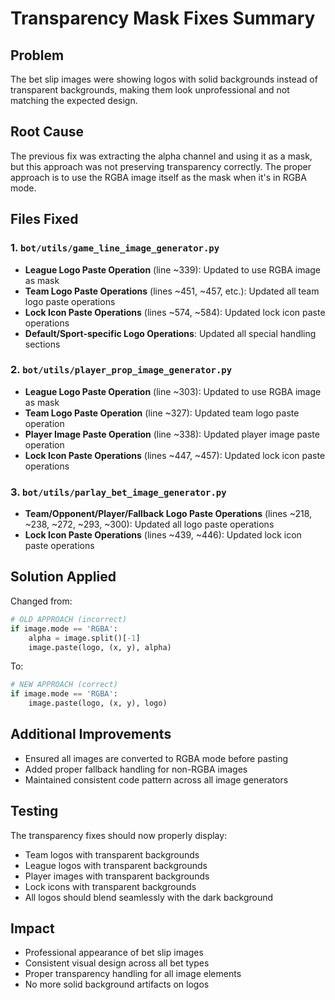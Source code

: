 # Transparency Mask Fixes Summary

## Problem
The bet slip images were showing logos with solid backgrounds instead of transparent backgrounds, making them look unprofessional and not matching the expected design.

## Root Cause
The previous fix was extracting the alpha channel and using it as a mask, but this approach was not preserving transparency correctly. The proper approach is to use the RGBA image itself as the mask when it's in RGBA mode.

## Files Fixed

### 1. `bot/utils/game_line_image_generator.py`
- **League Logo Paste Operation** (line ~339): Updated to use RGBA image as mask
- **Team Logo Paste Operations** (lines ~451, ~457, etc.): Updated all team logo paste operations
- **Lock Icon Paste Operations** (lines ~574, ~584): Updated lock icon paste operations
- **Default/Sport-specific Logo Operations**: Updated all special handling sections

### 2. `bot/utils/player_prop_image_generator.py`
- **League Logo Paste Operation** (line ~303): Updated to use RGBA image as mask
- **Team Logo Paste Operation** (line ~327): Updated team logo paste operation
- **Player Image Paste Operation** (line ~338): Updated player image paste operation
- **Lock Icon Paste Operations** (lines ~447, ~457): Updated lock icon paste operations

### 3. `bot/utils/parlay_bet_image_generator.py`
- **Team/Opponent/Player/Fallback Logo Paste Operations** (lines ~218, ~238, ~272, ~293, ~300): Updated all logo paste operations
- **Lock Icon Paste Operations** (lines ~439, ~446): Updated lock icon paste operations

## Solution Applied
Changed from:
```python
# OLD APPROACH (incorrect)
if image.mode == 'RGBA':
    alpha = image.split()[-1]
    image.paste(logo, (x, y), alpha)
```

To:
```python
# NEW APPROACH (correct)
if image.mode == 'RGBA':
    image.paste(logo, (x, y), logo)
```

## Additional Improvements
- Ensured all images are converted to RGBA mode before pasting
- Added proper fallback handling for non-RGBA images
- Maintained consistent code pattern across all image generators

## Testing
The transparency fixes should now properly display:
- Team logos with transparent backgrounds
- League logos with transparent backgrounds
- Player images with transparent backgrounds
- Lock icons with transparent backgrounds
- All logos should blend seamlessly with the dark background

## Impact
- Professional appearance of bet slip images
- Consistent visual design across all bet types
- Proper transparency handling for all image elements
- No more solid background artifacts on logos
